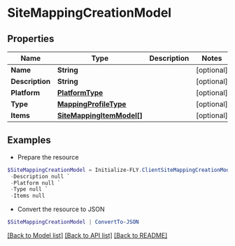 # SiteMappingCreationModel
## Properties

Name | Type | Description | Notes
------------ | ------------- | ------------- | -------------
**Name** | **String** |  | [optional] 
**Description** | **String** |  | [optional] 
**Platform** | [**PlatformType**](PlatformType.md) |  | [optional] 
**Type** | [**MappingProfileType**](MappingProfileType.md) |  | [optional] 
**Items** | [**SiteMappingItemModel[]**](SiteMappingItemModel.md) |  | [optional] 

## Examples

- Prepare the resource
```powershell
$SiteMappingCreationModel = Initialize-FLY.ClientSiteMappingCreationModel  -Name null `
 -Description null `
 -Platform null `
 -Type null `
 -Items null
```

- Convert the resource to JSON
```powershell
$SiteMappingCreationModel | ConvertTo-JSON
```

[[Back to Model list]](../README.md#documentation-for-models) [[Back to API list]](../README.md#documentation-for-api-endpoints) [[Back to README]](../README.md)

